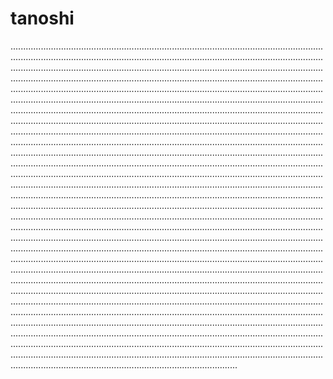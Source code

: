 # tanoshi

..................................................................................................................................................................................................................................................................................................................................................................................................................................................................................................................................................................................................................................................................................................................................................................................................................................................................................................................................................................................................................................................................................................................................................................................................................................................................................................................................................................................................................................................................................................................................................................................................................................................................................................................................................................................................................................................................................................................................................................................................................................................................................................................................................................................................................................................................................................................................................................................................................................................................................................................................................................................................................................................................................................................................................................................................................................................................................................................................................................................................................................................................................................................................................................................................................................................................................................................................................................................................................................................................................................................................................................................................................................................................................................................................................................................................................................................................................................................................................................